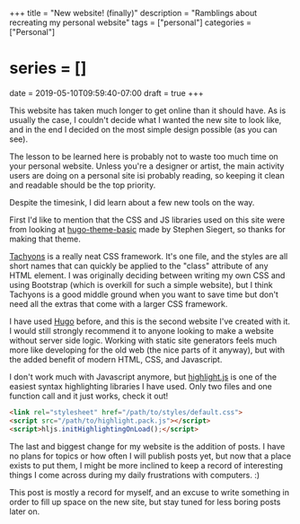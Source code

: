 +++
title = "New website! (finally)"
description = "Ramblings about recreating my personal website"
tags = ["personal"]
categories = ["Personal"]
# series = []
date = 2019-05-10T09:59:40-07:00
draft = true
+++

This website has taken much longer to get online than it should have.
As is usually the case, I couldn't decide what I wanted the new site to look like,
and in the end I decided on the most simple design possible (as you can see).

The lesson to be learned here is probably not to waste too much time on your personal website.
Unless you're a designer or artist, the main activity users are doing on a personal site
isi probably reading, so keeping it clean and readable should be the top priority.

Despite the timesink, I did learn about a few new tools on the way.

First I'd like to mention that the CSS and JS libraries used on this site were from looking at
[hugo-theme-basic](https://github.com/siegerts/hugo-theme-basic) made by Stephen Siegert,
so thanks for making that theme.

[Tachyons](http://tachyons.io/) is a really neat CSS framework. It's one file,
and the styles are all short names that can quickly be applied to the "class"
attribute of any HTML element. I was originally deciding between writing my own CSS and
using Bootstrap (which is overkill for such a simple website), but I think Tachyons is
a good middle ground when you want to save time but don't need all the extras that come
with a larger CSS framework.

I have used [Hugo](https://gohugo.io/) before, and this is the second website I've
created with it. I would still strongly recommend it to anyone looking to make a
website without server side logic. Working with static site generators feels much
more like developing for the old web (the nice parts of it anyway), but with the
added benefit of modern HTML, CSS, and Javascript.

I don't work much with Javascript anymore, but [highlight.js](https://highlightjs.org/)
is one of the easiest syntax highlighting libraries I have used.
Only two files and one function call and it just works, check it out!

```html
<link rel="stylesheet" href="/path/to/styles/default.css">
<script src="/path/to/highlight.pack.js"></script>
<script>hljs.initHighlightingOnLoad();</script>
```

The last and biggest change for my website is the addition of posts.
I have no plans for topics or how often I will publish posts yet, but now that a
place exists to put them, I might be more inclined to keep a record of interesting
things I come across during my daily frustrations with computers. :)

This post is mostly a record for myself, and an excuse to write something in order
to fill up space on the new site, but stay tuned for less boring posts later on.
